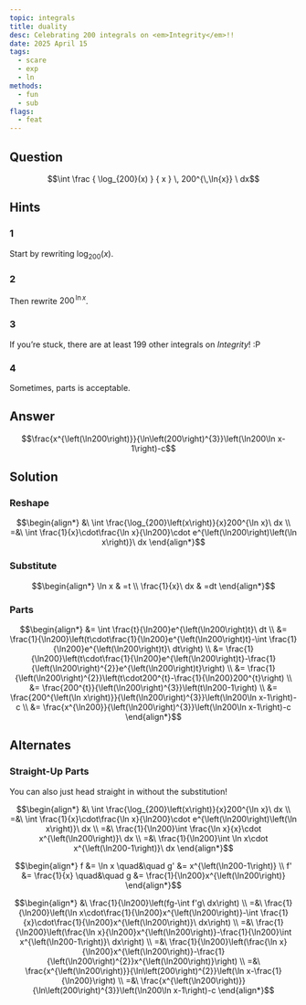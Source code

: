 ```yaml
---
topic: integrals
title: duality
desc: Celebrating 200 integrals on <em>Integrity</em>!!
date: 2025 April 15
tags:
  - scare
  - exp
  - ln
methods:
  - fun
  - sub
flags:
  - feat
---
```



## Question
```math
\int
  \frac
    { \log_{200}(x) }
    { x }
  \, 200^{\,\ln{x}}
\ dx
```


## Hints

### 1
Start by rewriting $\log_{200}(x)$.

### 2
Then rewrite $200^{\,\ln{x}}$.

### 3
If you’re stuck, there are at least 199 other integrals on <em>Integrity</em>! :P

### 4
Sometimes, parts is acceptable.


## Answer
```math
\frac{x^{\left(\ln200\right)}}{\ln\left(200\right)^{3}}\left(\ln200\ln x-1\right)-c
```


## Solution

### Reshape
```math
\begin{align*}
  &\ \int \frac{\log_{200}\left(x\right)}{x}200^{\ln x}\ dx
  \\ =&\ \int \frac{1}{x}\cdot\frac{\ln x}{\ln200}\cdot e^{\left(\ln200\right)\left(\ln x\right)}\ dx
\end{align*}
```

### Substitute
```math
\begin{align*}
  \ln x & =t
  \\ \frac{1}{x}\ dx & =dt
\end{align*}
```

### Parts
```math
\begin{align*}
  &= \int \frac{t}{\ln200}e^{\left(\ln200\right)t}\ dt
  \\ &= \frac{1}{\ln200}\left(t\cdot\frac{1}{\ln200}e^{\left(\ln200\right)t}-\int \frac{1}{\ln200}e^{\left(\ln200\right)t}\ dt\right)
  \\ &= \frac{1}{\ln200}\left(t\cdot\frac{1}{\ln200}e^{\left(\ln200\right)t}-\frac{1}{\left(\ln200\right)^{2}}e^{\left(\ln200\right)t}\right)
  \\ &= \frac{1}{\left(\ln200\right)^{2}}\left(t\cdot200^{t}-\frac{1}{\ln200}200^{t}\right)
  \\ &= \frac{200^{t}}{\left(\ln200\right)^{3}}\left(t\ln200-1\right)
  \\ &= \frac{200^{\left(\ln x\right)}}{\left(\ln200\right)^{3}}\left(\ln200\ln x-1\right)-c
  \\ &= \frac{x^{\ln200}}{\left(\ln200\right)^{3}}\left(\ln200\ln x-1\right)-c
\end{align*}
```


## Alternates

### Straight-Up Parts
You can also just head straight in without the substitution!

```math
\begin{align*}
  &\ \int \frac{\log_{200}\left(x\right)}{x}200^{\ln x}\ dx
  \\ =&\ \int \frac{1}{x}\cdot\frac{\ln x}{\ln200}\cdot e^{\left(\ln200\right)\left(\ln x\right)}\ dx
  \\ =&\ \frac{1}{\ln200}\int \frac{\ln x}{x}\cdot x^{\left(\ln200\right)}\ dx
  \\ =&\ \frac{1}{\ln200}\int \ln x\cdot x^{\left(\ln200-1\right)}\ dx
\end{align*}
```

```math
\begin{align*}
      f &= \ln x \quad&\quad g' &= x^{\left(\ln200-1\right)}
  \\ f' &= \frac{1}{x} \quad&\quad g &= \frac{1}{\ln200}x^{\left(\ln200\right)}
\end{align*}
```

```math
\begin{align*}
  &\ \frac{1}{\ln200}\left(fg-\int f'g\ dx\right)
  \\ =&\ \frac{1}{\ln200}\left(\ln x\cdot\frac{1}{\ln200}x^{\left(\ln200\right)}-\int \frac{1}{x}\cdot\frac{1}{\ln200}x^{\left(\ln200\right)}\ dx\right)
  \\ =&\ \frac{1}{\ln200}\left(\frac{\ln x}{\ln200}x^{\left(\ln200\right)}-\frac{1}{\ln200}\int x^{\left(\ln200-1\right)}\ dx\right)
  \\ =&\ \frac{1}{\ln200}\left(\frac{\ln x}{\ln200}x^{\left(\ln200\right)}-\frac{1}{\left(\ln200\right)^{2}}x^{\left(\ln200\right)}\right)
  \\ =&\ \frac{x^{\left(\ln200\right)}}{\ln\left(200\right)^{2}}\left(\ln x-\frac{1}{\ln200}\right)
  \\ =&\ \frac{x^{\left(\ln200\right)}}{\ln\left(200\right)^{3}}\left(\ln200\ln x-1\right)-c
\end{align*}
```
